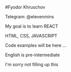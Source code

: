 #Fyodor Khruschov

Telegram: @elevenmins

My goal is to learn REACT

HTML, CSS, JAVASCRIPT

Code examples will be here ...

English is pre-intermediate

I'm sorry not filling up this